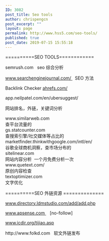 ```yaml
---
ID: 3082
post_title: Seo tools
author: chrispengcn
post_excerpt: ""
layout: page
permalink: http://www.hss5.com/seo-tools/
published: true
post_date: 2019-07-15 15:55:18
---
```

==========SEO TOOLS============

semrush.com   seo 综合分析

www.searchenginejournal.com/   SEO 方法

Backlink Checker <a href="//ahrefs.com/">ahrefs.com/</a>

app.neilpatel.com/en/ubersuggest/

网站排名，外链，关键词分析
<div>www.similarweb.com</div>
<div>查平台流量的</div>
<div></div>
<div>gs.statcounter.com</div>
<div>查搜索引擎/社交媒体等占比的</div>
<div></div>
<div>marketfinder.thinkwithgoogle.com/intl/en/</div>
<div>谷歌全球商机洞察，查市场分布的</div>
<div></div>
<div>sitelinear.com</div>
<div>网站内容分析  一个月免费分析一次</div>
<div></div>
<div>www.quetext.com/</div>
<div>原创内容检查</div>
<div></div>
<div>textoptimizer.com</div>
<div>文字优化</div>
<div></div>
<div></div>
<div>

==========SEO 外链资源 ==============

www.directory.ldmstudio.com/add/add.php

www.apsense.com    [no-follow]

www.icdir.org/tijiao.asp

</div>
<div>http://www.folkd.com   软文外链发布</div>
<div></div>